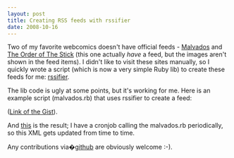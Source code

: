 ```yaml
---
layout: post
title: Creating RSS feeds with rssifier
date: 2008-10-16
---
```


Two of my favorite webcomics doesn't have official feeds - <a title="Quadrinhos de humor - tirinhas dos Malvados" href="http://www.malvados.com.br">Malvados</a> and <a title="Giant in the Playground Games - The Order of The Stick" href="http://www.giantitp.com/comics/oots.html">The Order of The Stick</a> (this one actually *have* a feed, but the images aren't shown in the feed items). I didn't like to visit these sites manually, so I quickly wrote a script (which is now a very simple Ruby lib) to create these feeds for me: <a title="dirceu's rssifier at master" href="http://github.com/dirceu/rssifier/tree/master">rssifier</a>.

The lib code is ugly at some points, but it's working for me. Here is an example script (malvados.rb) that uses rssifier to create a feed:

<script src="http://gist.github.com/17310.js"></script>

(<a title="gist: 17310 (malvados.rb)" href="http://gist.github.com/17310">Link of the Gist</a>).

And <a title="malvados.xml" href="http://dirceu.info/malvados.xml">this</a> is the result; I have a cronjob calling the malvados.rb periodically, so this XML gets updated from time to time.

Any contributions via�<a title="dirceu's rssifier at master" href="http://github.com/dirceu/rssifier/tree/master">github</a> are obviously welcome :-).